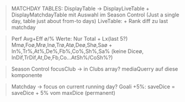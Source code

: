 > MATCHDAY TABLES:
DisplayTable -> DisplayLiveTable
    + DisplayMatchdayTable mit Auswahl im Season Control (Just a single day, table just about from-to days)
    LiveTable: + Rank diff zu last matchday

> Perf Avg+Eff ø/% Werte: Nur Total + Lx(last 5?)
    Mmø,Foø,Mrø,Inø,Trø,Atø,Deø,Shø,Saø + In%,Tr%,At%,De%,Fb%,Co%,Sh%,Sa% (keine Diceø, InDif,TrDif,At,De,Fb,Co...AtSh%/CoSh%?)

> Season Control 
    focusClub -> in Clubs array?
    mediaQuerry auf diese komponente

> Matchday -> focus on current running day?
> Goali +5%: saveDice = saveDice + 5% vom maxDice (permanent)